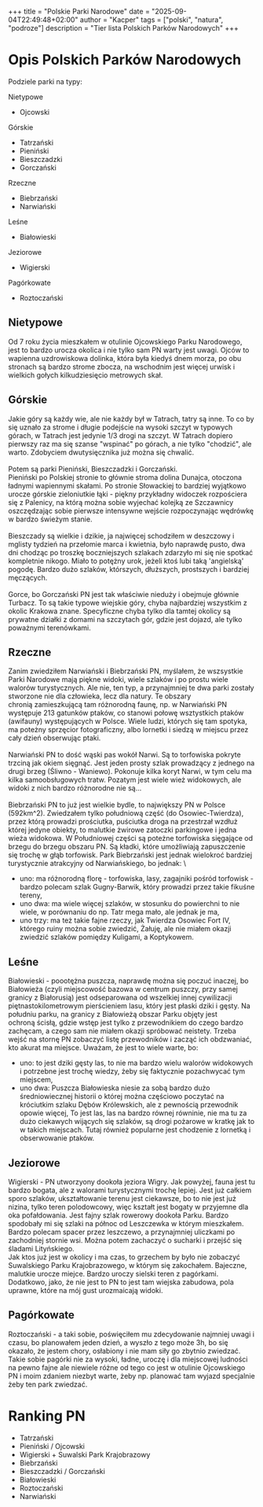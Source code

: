 +++
title = "Polskie Parki Narodowe"
date = "2025-09-04T22:49:48+02:00"
author = "Kacper"
tags = ["polski", "natura", "podroze"]
description = "Tier lista Polskich Parków Narodowych"
+++

# Opis Polskich Parków Narodowych

Podziele parki na typy:

Nietypowe
- Ojcowski

Górskie
- Tatrzański
- Pieniński
- Bieszczadzki
- Gorczański

Rzeczne
- Biebrzański
- Narwiański

Leśne
- Białowieski

Jeziorowe
- Wigierski

Pagórkowate
- Roztoczański 


## Nietypowe
Od 7 roku życia mieszkałem w otulinie Ojcowskiego Parku Narodowego, jest to bardzo urocza okolica i nie tylko sam PN warty jest uwagi.
Ojców to wapienna uzdrowiskowa dolinka, która była kiedyś dnem morza, po obu stronach są bardzo strome zbocza, na wschodnim jest więcej urwisk i wielkich gołych kilkudziesięcio metrowych skał.


## Górskie
Jakie góry są każdy wie, ale nie każdy był w Tatrach, tatry są inne. To co by się uznało za strome i długie podejście na wysoki szczyt w typowych górach, w Tatrach jest jedynie 1/3 drogi na szczyt.
W Tatrach dopiero pierwszy raz ma się szanse "wspinać" po górach, a nie tylko "chodzić", ale warto. Zdobyciem dwutysięcznika już można się chwalić. \
\
Potem są parki Pieniński, Bieszczadzki i Gorczański.\
Pieniński po Polskiej stronie to głównie stroma dolina Dunajca, otoczona ładnymi wapiennymi skałami. Po stronie Słowackiej to bardziej wyjątkowo urocze górskie zieloniutkie łąki -
piękny przykładny widoczek rozpościera się z Palenicy, na którą można sobie wyjechać kolejką ze Szczawnicy oszczędzając sobie pierwsze intensywne wejście rozpoczynając wędrówkę w bardzo świeżym stanie. \
\
Bieszczady są wielkie i dzikie, ja najwięcej schodziłem w deszczowy i mglisty tydzień na przełomie marca i kwietnia, było naprawdę pusto, dwa dni chodząc po troszkę boczniejszych szlakach zdarzyło mi
się nie spotkać kompletnie nikogo. Miało to potężny urok, jeżeli ktoś lubi taką 'angielską' pogodę. Bardzo dużo szlaków, którszych, dłuższych, prostszych i bardziej męczących. \
\
Gorce, bo Gorczański PN jest tak właściwie nieduży i obejmuje głównie Turbacz. To są takie typowe wiejskie góry, chyba najbardziej wszystkim z okolic Krakowa znane.
Specyficzne chyba tylko dla tamtej okolicy są prywatne działki z domami na szczytach gór, gdzie jest dojazd, ale tylko poważnymi terenówkami.



## Rzeczne
Zanim zwiedziłem Narwiański i Biebrzański PN, myślałem, że wszsystkie Parki Narodowe mają piękne widoki, wiele szlaków i po prostu wiele walorów turystycznych.
Ale nie, ten typ, a przynajmniej te dwa parki zostały stworzone nie dla człowieka, lecz dla natury. Te obszary chronią zamieszkującą tam różnorodną faunę, np. w Narwiański PN występuje 213 gatunków ptaków,
co stanowi połowę wsztystkich ptaków (awifauny) występujących w Polsce. Wiele ludzi, których się tam spotyka, ma poteżny sprzęcior fotograficzny, albo lornetki i siedzą w miejscu przez cały dzień
obserwując ptaki. \
\
Narwiański PN to dość wąski pas wokół Narwi. Są to torfowiska pokryte trzciną jak okiem sięgnąć. Jest jeden prosty szlak prowadzący z jednego na drugi brzeg (Śliwno - Waniewo).
Pokonuje kilka koryt Narwi, w tym celu ma kilka samoobsługowych tratw. Pozatym jest wiele wież widokowych, ale widoki z nich bardzo różnorodne nie są... \
\
Biebrzański PN to już jest wielkie bydle, to największy PN w Polsce (592km^2). Zwiedzałem tylko południową część (do Osowiec-Twierdza), przez którą prowadzi prościutka, puściutka droga na przestrzał
wzdłuż której jedyne obiekty, to malutkie żwirowe zatoczki parkingowe i jedna wieża widokowa. W Południowej części są poteżne torfowiska sięgające od brzegu do brzegu obszaru PN. Są kładki, które
umożliwiają zapuszczenie się trochę w głąb torfowisk. Park Biebrzański jest jednak wielokroć bardziej turystycznie atrakcyjny od Narwiańskiego, bo jednak: \
- uno: ma różnorodną florę - torfowiska, lasy, zagajniki pośród torfowisk - bardzo polecam szlak Gugny-Barwik, który prowadzi przez takie fikuśne tereny,
- uno dwa: ma wiele więcej szlaków, w stosunku do powierchni to nie wiele, w porównaniu do np. Tatr mega mało, ale jednak je ma,
- uno trzy: ma też takie fajne rzeczy, jak Twierdza Osowiec Fort IV, którego ruiny można sobie zwiedzić,
Żałuję, ale nie miałem okazji zwiedzić szlaków pomiędzy Kuligami, a Koptykowem.

## Leśne
Białowieski - poootężna puszcza, naprawdę można się poczuć inaczej, bo Białowieża (czyli miejscowość bazowa w centrum puszczy, przy samej granicy z Białorusią) jest odseparowana od wszelkiej innej cywilizacji
piętnastokilometrowym pierścieniem lasu, który jest płaski dziki i gęsty. Na południu parku, na granicy z Białowieżą obszar Parku objęty jest ochroną ścisłą, gdzie wstęp jest tylko z przewodnikiem do czego
bardzo zachęcam, a czego sam nie miałem okazji spróbować neistety. Trzeba wejść na stornę PN zobaczyć listę przewodników i zacząć ich obdzwaniać, kto akurat ma miejsce. Uważam, że jest to wiele warte, bo:
- uno: to jest dziki gęsty las, to nie ma bardzo wielu walorów widokowych i potrzebne jest trochę wiedzy, żeby się faktycznie pozachwycać tym miejscem,
- uno dwa: Puszcza Białowieska niesie za sobą bardzo dużo średniowiecznej historii o której można częściowo poczytać na króciutkim szlaku Dębów Królewskich, ale z pewnością przewodnik opowie więcej,
To jest las, las na bardzo równej równinie, nie ma tu za dużo ciekawych wijących się szlaków, są drogi pożarowe w kratkę jak to w takich miejscach.
Tutaj również popularne jest chodzenie z lornetką i obserwowanie ptaków.

## Jeziorowe
Wigierski - PN utworzyony dookoła jeziora Wigry. Jak powyżej, fauna jest tu bardzo bogata, ale z walorami turystycznymi trochę lepiej. Jest już całkiem sporo szlaków, ukształtowanie terenu jest ciekawsze, bo
to nie jest już nizina, tylko teren polodowcowy, więc kształt jest bogaty w przyjemne dla oka pofałdowania. Jest fajny szlak rowerowy dookoła Parku. Bardzo spodobały mi się szlaki na północ od Leszczewka
w którym mieszkałem. Bardzo polecam spacer przez leszczewo, a przynajmniej uliczkami po zachodniej stornie wsi. Można potem zachaczyć o sucharki i przejść się śladami Lityńskiego. \
Jak ktos już jest w okolicy i ma czas, to grzechem by było nie zobaczyć Suwalskiego Parku Krajobrazowego, w którym się zakochałem. Bajeczne, malutkie urocze miejce. Bardzo uroczy sielski teren
z pagórkami. Dodatkowo, jako, że nie jest to PN to jest tam wiejska zabudowa, pola uprawne, które na mój gust urozmaicają widoki.

## Pagórkowate
Roztoczański - a taki sobie, poświęciłem mu zdecydowanie najmniej uwagi i czasu, bo planowałem jeden dzień, a wyszło z tego może 3h, bo się okazało, że jestem chory, osłabiony i nie mam siły go zbytnio
zwiedzać. Takie sobie pagórki nie za wysoki, ładne, uroczę i dla miejscowej ludności na pewno fajne ale niewiele różne od tego co jest w otulinie Ojcowskiego PN i moim zdaniem niezbyt warte, żeby np. planować tam wyjazd specjalnie żeby ten park zwiedzać.

# Ranking PN

- Tatrzański
- Pieniński / Ojcowski
- Wigierski + Suwalski Park Krajobrazowy
- Biebrzański
- Bieszczadzki / Gorczański
- Białowieski
- Roztoczański
- Narwiański
